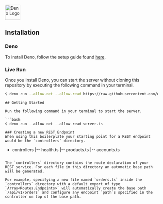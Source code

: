 <a href="https://deno.land"><img src="https://deno.land/logo.svg" alt="Deno Logo" width="50"/></a>

## Installation
### Deno
To install Deno, follow the setup guide found [here](https://deno.land/#installation).

### Live Run
Once you install Deno, you can start the server without cloning this repository by executing the following command in your terminal.

```bash
$ deno run --allow-net --allow-read https://raw.githubusercontent.com/damianperera/Deno-REST-Boilerplate/master/server.ts
```

```
## Getting Started

Run the following command in your terminal to start the server.

```bash
$ deno run --allow-net --allow-read server.ts

### Creating a new REST Endpoint
When using this boilerplate your starting point for a REST endpoint would be the `controllers` directory.

```
- controllers
|-- health.ts
|-- products.ts
|-- accounts.ts
```

The `controllers` directory contains the route declaration of your REST service. For each file in this directory an automatic base path will be generated. 

For example, specifying a new file named `orders.ts` inside the `controllers` directory with a default export of type `Array<Routes.Endpoints>` will automatically create the base path `/api/v1/orders` and configure any endpoint `path`s specified in the controller on top of the base path.